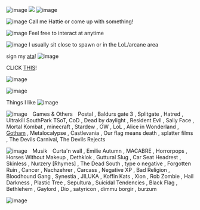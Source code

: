 ![image](https://github.com/user-attachments/assets/c127f483-21bb-48af-a53c-4a9dbf80d8ab) ![](https://files.catbox.moe/s6t655.png) ![image](https://github.com/user-attachments/assets/63cffcb4-c4bb-46da-b833-d9fd87918c5f)




![image](https://github.com/user-attachments/assets/086b11c0-f216-42ff-adcd-905d4da6d179)
  Call me Hattie or come up with something!

![image](https://github.com/user-attachments/assets/be408421-313a-440e-ad92-0a6265b1accf)
 Feel free to interact at anytime

![image](https://github.com/user-attachments/assets/086b11c0-f216-42ff-adcd-905d4da6d179) I usually sit close to spawn or in the LoL/arcane area


sign my [ata](https://dungeonz.atabook.org)! ![image](https://github.com/user-attachments/assets/801efe2d-ce80-40c3-81db-354eb6ebce40)

CLICK [THIS](https://arab.org/click-to-help/palestine)!

![image](https://github.com/user-attachments/assets/e445df0c-a7d7-4f11-bbd5-bd1b149eafd1) 



![image](https://github.com/user-attachments/assets/d79cbc30-e37d-4128-82d7-ba13ed9bae36)


Things I like ![image](https://github.com/user-attachments/assets/2272fd85-817b-4ca9-aebf-46ad76009ecf)


![image](https://github.com/user-attachments/assets/7655e64e-363b-41fb-98c8-140ebdaef331) ⠀Games & Others ⠀Postal , Baldurs gate 3 , Splitgate , Hatred , Ultrakill SouthPark TSoT, CoD , Dead by daylight , Resident Evil , Sally Face , Mortal Kombat , minecraft , Stardew , OW , LoL , Alice in Wonderland , [Gotham](https://www.imdb.com/title/tt3749900/) , Metalocalypse , Castlevania , Our flag means death , splatter films , The Devils Carnival, The Devils Rejects

![image](https://github.com/user-attachments/assets/39f9536b-c442-4a16-9ed2-c61abbc07f23) ⠀Musik ⠀Curta'n wall , Emilie Autumn , MACABRE , Horrorpops , Horses Without Makeup , Dethklok , Guttural Slug , Car Seat Headrest , Skinless , Nurzery [Rhymes] , The Dead South , type o negative , Forgotten Ruin , Cancer , Nachzehrer , Carcass , Negative XP , Bad Religion , Bloodhound Gang , Synestia , JILUKA , Koffin Kats , Xion , Rob Zombie , Hail Darkness , Plastic Tree , Sepultura , Suicidal Tendencies , Black Flag , Bethlehem , Gaylord , Dio , satyricon , dimmu borgir , burzum

![image](https://github.com/user-attachments/assets/6fd9702c-da0c-44bd-96b5-277ee982042c)
